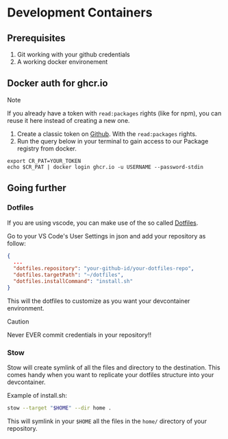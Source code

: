 # Development Containers

## Prerequisites
1. Git working with your github credentials
2. A working docker environement

## Docker auth for ghcr.io

> [!NOTE]
> If you already have a token with `read:packages` rights (like for npm), you can reuse it here instead of creating a new one.

1. Create a classic token on [Github](https://github.com/settings/tokens). With the `read:packages` rights.
2. Run the query below in your terminal to gain access to our Package registry from docker.
```shell
export CR_PAT=YOUR_TOKEN
echo $CR_PAT | docker login ghcr.io -u USERNAME --password-stdin
```

## Going further

### Dotfiles
If you are using vscode, you can make use of the so called [Dotfiles](https://code.visualstudio.com/docs/devcontainers/containers#_personalizing-with-dotfile-repositories).

Go to your VS Code's User Settings in json and add your repository as follow:
```json
{
  ...
  "dotfiles.repository": "your-github-id/your-dotfiles-repo",
  "dotfiles.targetPath": "~/dotfiles",
  "dotfiles.installCommand": "install.sh"
}
```

This will the dotfiles to customize as you want your devcontainer environment.

> [!CAUTION]
> Never EVER commit credentials in your repository!!

### Stow
Stow will create symlink of all the files and directory to the destination.
This comes handy when you want to replicate your dotfiles structure into
your devcontainer.

Example of install.sh:
```bash
stow --target "$HOME" --dir home .
```
This will symlink in your `$HOME` all the files in the `home/` directory of your
repository.
